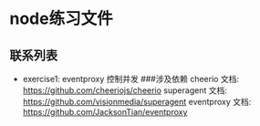 # node练习文件

## 联系列表

* exercise1: eventproxy 控制并发
###涉及依赖 
cheerio 文档: https://github.com/cheeriojs/cheerio
superagent 文档: https://github.com/visionmedia/superagent
eventproxy 文档: https://github.com/JacksonTian/eventproxy